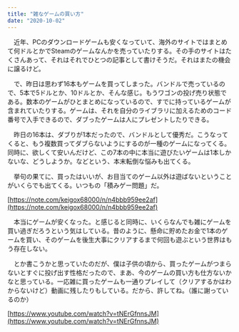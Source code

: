 ```yaml
---
title: "雑なゲームの買い方"
date: "2020-10-02"
---
```


　近年、PCのダウンロードゲームも安くなっていて、海外のサイトではまとめて何ドルとかでSteamのゲームなんかを売っていたりする。その手のサイトはたくさんあって、それはそれでひとつの記事として書けそうだ。それはまたの機会に譲るけど。

　で、昨日は思わず16本もゲームを買ってしまった。バンドルで売っているので、5本で5ドルとか、10ドルとか、そんな感じ。もうワゴンの投げ売り状態である。数本のゲームがひとまとめになっているので、すでに持っているゲームが含まれていたりする。ゲームは、それを自分のライブラリに加えるためのコード番号で入手できるので、ダブったゲームは人にプレゼントしたりできる。

　昨日の16本は、ダブりが1本だったので、バンドルとして優秀だ。こうなってくると、もう複数買ってダブらないようにするのが一種のゲームになってくる。同時に、欲しくて安いんだけど、この7本の中に本当に遊びたいゲームは1本しかないな、どうしようか。などという、本末転倒な悩みも出てくる。

　挙句の果てに、買ったはいいが、お目当てのゲーム以外は遊ばないということがいくらでも出てくる。いつもの「積みゲー問題」だ。

[https://note.com/keigox68000/n/n4bbb959ee2af](https://note.com/keigox68000/n/n4bbb959ee2af)

　本当にゲームが安くなった。と感じると同時に、いくらなんでも雑にゲームを買い過ぎだろうという気はしている。昔のように、懸命に貯めたお金で1本のゲームを買い、そのゲームを後生大事にクリアするまで何回も遊ぶという世界はもう存在しない。

　とか書こうかと思っていたのだが、僕は子供の頃から、買ったゲームがつまらないとすぐに投げ出す性格だったので、まあ、今のゲームの買い方も仕方ないかなと思っている。一応雑に買ったゲームも一通りプレイして（クリアするかはわからないけど）動画に残したりもしている。だから、許してね。（誰に謝っているのか）

[https://www.youtube.com/watch?v=tNErGfnnsJM](https://www.youtube.com/watch?v=tNErGfnnsJM)
